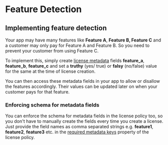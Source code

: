 # Feature Detection

## Implementing feature detection

Your app may have many features like **Feature A**, **Feature B, Feature C** and a customer may only pay for Feature A and Feature B. So you need to prevent your customer from using Feature C.

To implement this, simply create [license metadata](https://docs.cryptlex.com/license-management/custom-license-fields) fields **feature\_a**, **feature\_b**, **feature\_c** and set a **truthy** \(yes/ true\) or **falsy** \(no/false\) value for the same at the time of license creation.

You can then access these metadata fields in your app to allow or disallow the features accordingly. Their values can be updated later on when your customer pays for that feature.

### Enforcing schema for metadata fields

You can enforce the schema for metadata fields in the license policy too, so you don't have to manually create the fields every time you create a license. Just provide the field names as comma separated strings e.g. **feature1**, **feature2**, **feature3** etc. in the [required metadata keys](https://docs.cryptlex.com/license-management/license-policies#required-metadata-keys) property of the license policy.

